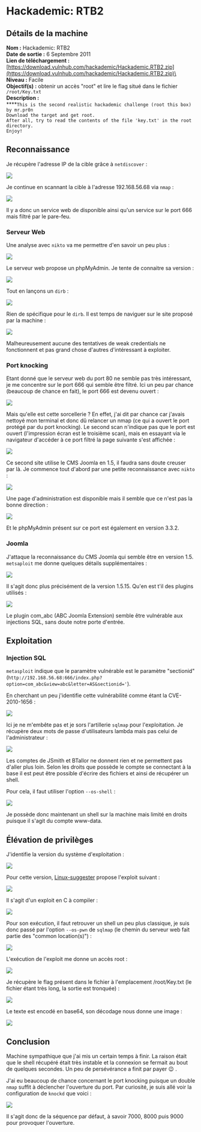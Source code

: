 # Hackademic: RTB2

## Détails de la machine

**Nom :** Hackademic: RTB2\
**Date de sortie :** 6 Septembre 2011\
**Lien de téléchargement :** [https://download.vulnhub.com/hackademic/Hackademic.RTB2.zip](https://download.vulnhub.com/hackademic/Hackademic.RTB2.zip)\
**Niveau :** Facile\
**Objectif(s) :** obtenir un accès "root" et lire le flag situé dans le fichier `/root/Key.txt`\
**Description :**\
****`This is the second realistic hackademic challenge (root this box) by mr.pr0n`\
`Download the target and get root.`\
`After all, try to read the contents of the file 'key.txt' in the root directory.`\
`Enjoy!`

## Reconnaissance

Je récupère l'adresse IP de la cible grâce à `netdiscover` :

![](../../../.gitbook/assets/fd957a25c648bee9fd66952e73c6ab43.png)

Je continue en scannant la cible à l'adresse 192.168.56.68 via `nmap` :

![](../../../.gitbook/assets/241914acc60e932ded45530601026b7d.png)

Il y a donc un service web de disponible ainsi qu'un service sur le port 666 mais filtré par le pare-feu.

### Serveur Web

Une analyse avec `nikto` va me permettre d'en savoir un peu plus :

![](../../../.gitbook/assets/7114fd2c1640fef76a969c6d34aaf90e.png)

Le serveur web propose un phpMyAdmin. Je tente de connaitre sa version :&#x20;

![](../../../.gitbook/assets/ba67bca8a59e203652d76318e0401d73.png)

Tout en lançons un `dirb` :

![](../../../.gitbook/assets/a6ccb00b52107cce6068d4b0f5954d71.png)

Rien de spécifique pour le `dirb`. Il est temps de naviguer sur le site proposé par la machine :

![](../../../.gitbook/assets/f7276170d7f51391968b7999a9eb35f9.png)

Malheureusement aucune des tentatives de weak credentials ne fonctionnent et pas grand chose d'autres d'intéressant à exploiter.

### Port knocking

Etant donné que le serveur web du port 80 ne semble pas très intéressant, je me concentre sur le port 666 qui semble être filtré. Ici un peu par chance (beaucoup de chance en fait), le port 666 est devenu ouvert :

![](../../../.gitbook/assets/17327db6fdcc4ddee4e48c574cb7f584.png)

Mais qu'elle est cette sorcellerie ? En effet, j'ai dit par chance car j'avais nettoyé mon terminal et donc dû relancer un nmap (ce qui a ouvert le port protégé par du port knocking). Le second scan n'indique pas que le port est ouvert (l'impression écran est le troisième scan), mais en essayant via le navigateur d'accéder à ce port filtré la page suivante s'est affichée :

![](../../../.gitbook/assets/9c5a4ce47506eaefcf413db928f92ff0.png)

Ce second site utilise le CMS Joomla en 1.5, il faudra sans doute creuser par là. Je commence tout d'abord par une petite reconnaissance avec `nikto` :&#x20;

![](../../../.gitbook/assets/b37fcc1d43be96964ee63a316c1005c0.png)

Une page d'administration est disponible mais il semble que ce n'est pas la bonne direction :

![](../../../.gitbook/assets/601956672faa2ffc444da10b15258fc5.png)

Et le phpMyAdmin présent sur ce port est également en version 3.3.2.

### Joomla

J'attaque la reconnaissance du CMS Joomla qui semble être en version 1.5. `metsaploit` me donne quelques détails supplémentaires :

![](../../../.gitbook/assets/2055b3827371e34384b2a446f5b90c2f.png)

Il s'agit donc plus précisément de la version 1.5.15. Qu'en est t'il des plugins utilisés :

![](../../../.gitbook/assets/bafaebc1783ff4f639714f9d3992b307.png)

Le plugin com\_abc (ABC Joomla Extension) semble être vulnérable aux injections SQL, sans doute notre porte d'entrée.

## Exploitation

### Injection SQL

`metasploit` indique que le paramètre vulnérable est le paramètre "sectionid" (`http://192.168.56.68:666/index.php?option=com_abc&view=abc&letter=AS&sectionid='`).

En cherchant un peu j'identifie cette vulnérabilité comme étant la CVE-2010-1656 :

![](../../../.gitbook/assets/bc2863fb933df91a8db6b3d47ef3e8e0.png)

Ici je ne m'embête pas et je sors l'artillerie `sqlmap` pour l'exploitation. Je récupère deux mots de passe d'utilisateurs lambda mais pas celui de l'administrateur :

![](../../../.gitbook/assets/4db0765c50f081e1a353ab55eadc8f34.png)

Les comptes de JSmith et BTallor ne donnent rien et ne permettent pas d'aller plus loin. Selon les droits que possède le compte se connectant à la base il est peut être possible d'écrire des fichiers et ainsi de récupérer un shell. &#x20;

Pour cela, il faut utiliser l'option `--os-shell` :

![](../../../.gitbook/assets/a8e21cfb96625a12e7d30f2ba7c3fc1f.png)

Je possède donc maintenant un shell sur la machine mais limité en droits puisque il s'agit du compte www-data.

## Élévation de privilèges

J'identifie la version du système d'exploitation :

![](../../../.gitbook/assets/6d41f273d411b9785c03ba2ba2eb09c5.png)

Pour cette version, [Linux-suggester](https://github.com/mzet-/linux-exploit-suggester) propose l'exploit suivant :

![](../../../.gitbook/assets/a60387230af9692081d0764a85dadb86.png)

Il s'agit d'un exploit en C à compiler :

![](../../../.gitbook/assets/324351299fa0647a010df20ae6afb008.png)

Pour son exécution, il faut retrouver un shell un peu plus classique, je suis donc passé par l'option `--os-pwn` de `sqlmap` (le chemin du serveur web fait partie des "common location(s)") :

![](../../../.gitbook/assets/f8ca36c20faec349a88b06a7e8191a1f.png)

L'exécution de l'exploit me donne un accès root :

![](../../../.gitbook/assets/933f9c0d57e41f9f3644398a564da510.png)

Je récupère le flag présent dans le fichier à l'emplacement /root/Key.txt (le fichier étant très long, la sortie est tronquée) :

![](../../../.gitbook/assets/5ae790334d45fd1bb3ddb9f483f0eb73.png)

Le texte est encodé en base64, son décodage nous donne une image :

![](../../../.gitbook/assets/0f1e7b942e08205b6a7f352cb0d1d9a0.png)

## Conclusion

Machine sympathique que j'ai mis un certain temps à finir. La raison était que le shell récupéré était très instable et la connexion se fermait au bout de quelques secondes. Un peu de persévérance a finit par payer :wink: .

J'ai eu beaucoup de chance concernant le port knocking puisque un double `nmap` suffit à déclencher l'ouverture du port. Par curiosité, je suis allé voir la configuration de `knockd` que voici :

![](../../../.gitbook/assets/5676f7f94dc1c6a3d079e3a3e3c8109a.png)

Il s'agit donc de la séquence par défaut, à savoir 7000, 8000 puis 9000 pour provoquer l'ouverture.
